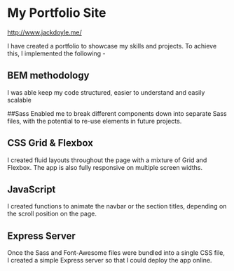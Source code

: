 # My Portfolio Site

http://www.jackdoyle.me/

I have created a portfolio to showcase my skills and projects. To achieve this, I implemented the following - 

## BEM methodology 
I was able keep my code structured, easier to understand and easily scalable

##Sass
Enabled me to break different components down into separate Sass files, with the potential to re-use elements in future projects.

## CSS Grid & Flexbox 
I created fluid layouts throughout the page with a mixture of Grid and Flexbox. The app is also fully responsive on multiple screen widths.

## JavaScript
I created functions to animate the navbar or the section titles, depending on the scroll position on the page.

## Express Server
Once the Sass and Font-Awesome files were bundled into a single CSS file, I created a simple Express server so that I could deploy the app online.
